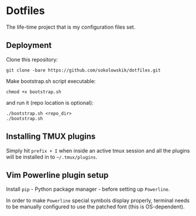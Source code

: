 Dotfiles
========

The life-time project that is my configuration files set.

Deployment
----------

Clone this repository:

```Shell
git clone -bare https://github.com/sokolowskik/dotfiles.git
```

Make bootstrap.sh script executable:

```Shell
chmod +x bootstrap.sh
```

and run it (repo location is optional):

```Shell
./bootstrap.sh <repo_dir>
./bootstrap.sh
```

Installing TMUX plugins
-----------------------

Simply hit `prefix + I` when inside an active tmux session and all the plugins will be installed in to `~/.tmux/plugins`.


Vim Powerline plugin setup
--------------------------

Install `pip` - Python package manager - before setting up `Powerline`.

In order to make `Powerline` special symbols display properly, terminal needs to be manually configured to use the patched font (this is OS-dependent).


